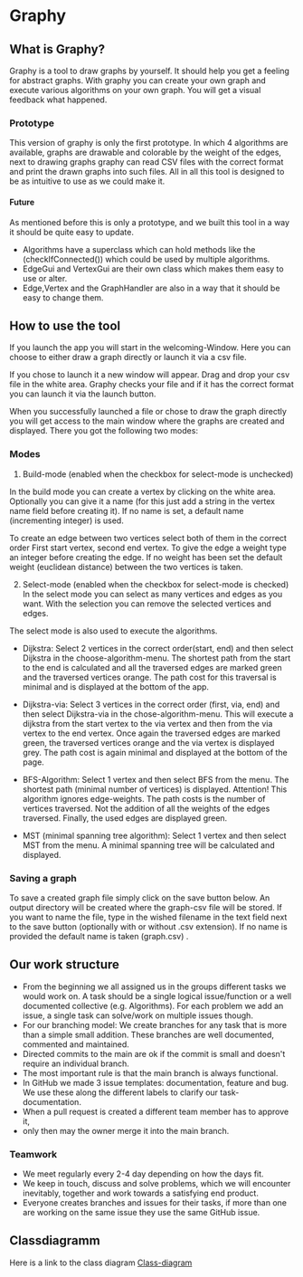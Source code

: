 # Graphy

## What is Graphy?

Graphy is a tool to draw graphs by yourself. It should help you get a feeling for abstract graphs. 
With graphy you can create your own graph and execute various algorithms on your own graph. You will get a visual 
feedback what happened.

### Prototype

This version of graphy is only the first prototype. In which 4 algorithms are available, graphs are drawable
and colorable by the weight of the edges, next to drawing graphs graphy can read CSV files with the correct 
format and print the drawn graphs into such files. 
All in all this tool is designed to be as intuitive to use as we could make it.

#### Future
As mentioned before this is only a prototype, and we built this tool in a way it should be quite easy to update.
- Algorithms have a superclass which can hold methods like the (checkIfConnected())
which could be used by multiple algorithms.
- EdgeGui and VertexGui are their own class which makes them easy to use or alter.
- Edge,Vertex and the GraphHandler are also in a way that it should be easy to change them.


## How to use the tool
If you launch the app you will start in the welcoming-Window. Here you can choose to either draw a graph directly
or launch it via a csv file. 

If you chose to launch it a new window will appear. Drag and drop your csv file in the white area.
Graphy checks your file and if it has the correct format you can launch it via the launch button.

When you successfully launched a file or chose to draw the graph directly you will get access to the main window where
the graphs are created and displayed. There you got the following two modes: 

### Modes

1. Build-mode (enabled when the checkbox for select-mode is unchecked)

In the build mode you can create a vertex by clicking on the white area. 
Optionally you can give it a name (for this just add a string in the vertex
name field before creating it). If no name is set, a default name 
(incrementing integer) is used. 

To create an edge between two vertices select both of them in the correct order
First start vertex, second end vertex. To give the edge a weight type an integer
before creating the edge. If no weight has been set the default weight 
(euclidean distance) between the two vertices is taken. 

2. Select-mode (enabled when the checkbox for select-mode is checked)
In the select mode you can select as many vertices and edges as you want. With the selection you can
remove the selected vertices and edges.

The select mode is also used to execute the algorithms.

- Dijkstra: Select 2 vertices in the correct order(start, end) and then select Dijkstra in the 
choose-algorithm-menu. The shortest path from the start to the end is calculated and all the traversed edges are marked 
green and the traversed vertices orange. 
The path cost for this traversal is minimal and is displayed at the bottom of the app.

- Dijkstra-via: Select 3 vertices in the correct order (first, via, end) and then select Dijkstra-via in the
chose-algorithm-menu. This will execute a dijkstra from the start vertex to 
the via vertex and then from the via vertex to the end vertex. Once again the traversed edges are marked green, 
the traversed vertices orange and the via vertex is displayed grey. The path cost is again minimal and displayed at the 
bottom of the page.

- BFS-Algorithm: Select 1 vertex and then select BFS from the menu. The shortest path (minimal number of 
vertices) is displayed. Attention! This algorithm ignores edge-weights. The path costs is the number of vertices
traversed. Not the addition of all the weights of the edges traversed. Finally, the used edges are displayed green.

- MST (minimal spanning tree algorithm): Select 1 vertex and then select MST from the menu. A minimal spanning tree
will be calculated and displayed. 

### Saving a graph

To save a created graph file simply click on the save button below. An output directory will be 
created where the graph-csv file will be stored. If you want to name the file, type in the wished
filename in the text field next to the save button (optionally with or without .csv extension). 
If no name is provided the default name is taken (graph.csv) .


## Our work structure

- From the beginning we all assigned us in the groups different tasks we would work on. 
A task should be a single logical issue/function or a well documented collective (e.g. Algorithms).
For each problem we add an issue, a single task can solve/work on multiple issues though.
- For our branching model: We create branches for any task that is more than a simple small addition.
These branches are well documented, commented and maintained.
- Directed commits to the main are ok if the commit is small and doesn't require an individual branch. 
- The most important rule is that the main branch is always functional. 
- In GitHub we made 3 issue templates: documentation, feature and bug. We use these along the different labels
to clarify our task-documentation.
- When a pull request is created a different team member has to approve it, 
- only then may the owner merge it into the main branch.

### Teamwork

- We meet regularly every 2-4 day depending on how the days fit.
- We keep in touch, discuss and solve problems, which we will encounter inevitably, together
and work towards a satisfying end product.
- Everyone creates branches and issues for their tasks, 
if more than one are working on the same issue they use the same GitHub issue.




## Classdiagramm

Here is a link to the class diagram [Class-diagram](Class-Diagramm.png)
